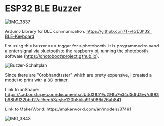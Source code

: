 # ESP32 BLE Buzzer

![IMG_3837](https://github.com/CTeipen/esp32-ble-buzzer/assets/8715591/a05fbda1-9164-4dda-a321-d79c18839414)

Arduino Library for BLE communication: https://github.com/T-vK/ESP32-BLE-Keyboard

I'm using this buzzer as a trigger for a photobooth. It is programmed to send a enter signal via bluetooth to the raspberry pi, running the photobooth software (https://photoboothproject.github.io).

![Buzzer-Schaltplan](https://github.com/CTeipen/esp32-ble-buzzer/assets/8715591/0ef71749-7d79-4f17-b07b-9f76dde2ae7f)

Since there are "Grobhandtaster" which are pretty expensive, I created a model to print with a 3D printer.

Link to onShape: https://cad.onshape.com/documents/db4d39519c299b7e34d5dfd3/w/d993b98b9122bbd27a95ed53/e/5e120b5bba915086d26ab841

Link to MakerWorld: https://makerworld.com/en/models/37491

![IMG_3843](https://github.com/CTeipen/esp32-ble-buzzer/assets/8715591/5c8bf020-8ec9-4d90-a7e7-67ec200187d6)

